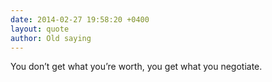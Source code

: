 ```yaml
---
date: 2014-02-27 19:58:20 +0400
layout: quote
author: Old saying
---
```

You don’t get what you’re worth, you get what you negotiate.